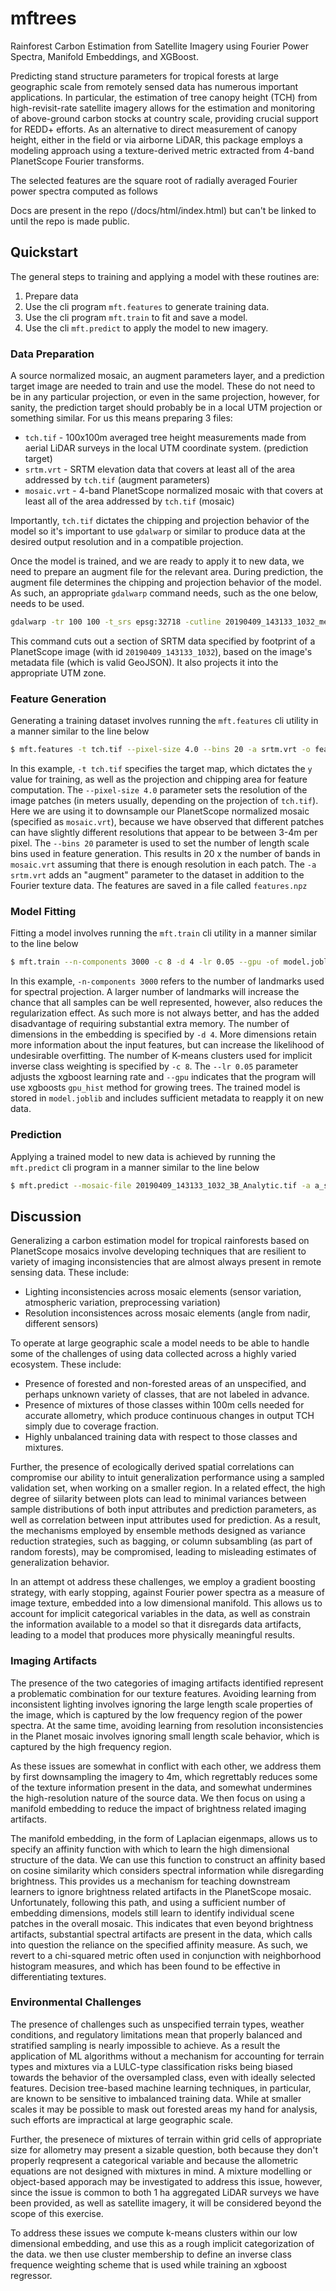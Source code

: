 # mftrees
Rainforest Carbon Estimation from Satellite Imagery using Fourier Power Spectra, Manifold Embeddings, and XGBoost.

Predicting stand structure parameters for tropical forests at large geographic scale from remotely sensed data has numerous important applications. In particular, the estimation of tree canopy height (TCH) from high-revisit-rate satellite imagery allows for the estimation and monitoring of above-ground carbon stocks at country scale, providing crucial support for REDD+ efforts.  As an alternative to direct measurement of canopy height, either in the field or via airborne LiDAR, this package employs a modeling approach using a texture-derived metric extracted from 4-band PlanetScope Fourier transforms.

The selected features are the square root of radially averaged Fourier power spectra computed as follows

Docs are present in the repo (/docs/html/index.html) but can't be linked to until the repo is made public.

## Quickstart

The general steps to training and applying a model with these routines are:

1.  Prepare data
2.  Use the cli program `mft.features` to generate training data.
3.  Use the cli program `mft.train` to fit and save a model.
4.  Use the cli `mft.predict` to apply the model to new imagery.

### Data Preparation

A source normalized mosaic, an augment parameters layer, and a prediction target image are needed to train and use the model.  These do not need to be in any particular projection, or even in the same projection, however, for sanity, the prediction target should probably be in a local UTM projection or something similar.  For us this means preparing 3 files:

* `tch.tif` - 100x100m averaged tree height measurements made from aerial LiDAR surveys in the local UTM coordinate system. (prediction target) 
* `srtm.vrt` - SRTM elevation data that covers at least all  of the area addressed by `tch.tif` (augment parameters)
* `mosaic.vrt` - 4-band PlanetScope normalized mosaic with that covers at least all of the area addressed by `tch.tif` (mosaic)

Importantly, `tch.tif` dictates the chipping and projection behavior of the model so it's important to use `gdalwarp` or similar to produce data at the desired output resolution and in a compatible projection.  

Once the model is trained, and we are ready to apply it to new data, we need to prepare an augment file for the relevant area.  During prediction, the augment file determines the chipping and projection behavior of the model.  As such, an appropriate `gdalwarp` command needs, such as the one below, needs to be used.

```bash
gdalwarp -tr 100 100 -t_srs epsg:32718 -cutline 20190409_143133_1032_metadata.json -crop_to_cutline /media/prak/codex/peru-srtm.vrt a_srtm.tif
```

This command cuts out a section of SRTM data specified by footprint of a PlanetScope image (with id `20190409_143133_1032`), based on the image's metadata file (which is valid GeoJSON).  It also projects it into the appropriate UTM zone. 

### Feature Generation

Generating a training dataset involves running the `mft.features` cli utility in a manner similar to the line below

```bash
$ mft.features -t tch.tif --pixel-size 4.0 --bins 20 -a srtm.vrt -o features.npz mosaic.vrt
```

In this example, `-t tch.tif` specifies the target map, which dictates the `y` value for training, as well as the projection and chipping area for feature computation.  The `--pixel-size 4.0` parameter sets the resolution of the image patches (in meters usually, depending on the projection of `tch.tif`).  Here we are using it to downsample our PlanetScope normalized mosaic (specified as `mosaic.vrt`), because we have observed that different patches can have slightly different resolutions that appear to be between 3-4m per pixel.  The `--bins 20` parameter is used to set the number of length scale bins used in feature generation.  This results in 20 x the number of bands in `mosaic.vrt` assuming that there is enough resolution in each patch.  The `-a srtm.vrt` adds an "augment" parameter to the dataset in addition to the Fourier texture data.  The features are saved in a file called `features.npz`

### Model Fitting

Fitting a model involves running the `mft.train` cli utility in a manner similar to the line below

```bash
$ mft.train --n-components 3000 -c 8 -d 4 -lr 0.05 --gpu -of model.joblib features.npz
```

In this example, `-n-components 3000` refers to the number of landmarks used for spectral projection.  A larger number of landmarks will increase the chance that all samples can be well represented, however, also reduces the regularization effect.  As such more is not always better, and has the added disadvantage of requiring substantial extra memory.  The number of dimensions in the embedding is specified by `-d 4`.  More dimensions retain more information about the input features, but can increase the likelihood of undesirable overfitting.  The number of K-means clusters used for implicit inverse class weighting is specified by `-c 8`.  The `--lr 0.05` parameter adjusts the xgboost learning rate and `--gpu` indicates that the program will use xgboosts `gpu_hist` method for growing trees.  The trained model is stored in `model.joblib` and includes sufficient metadata to reapply it on new data.

### Prediction

Applying a trained model to new data is achieved by running the `mft.predict` cli program in a manner similar to the line below

```bash
$ mft.predict --mosaic-file 20190409_143133_1032_3B_Analytic.tif -a a_srtm.tif --blm --reference mosaic.vrt -o pred.tif model.joblib
```

## Discussion

Generalizing a carbon estimation model for tropical rainforests based on PlanetScope mosaics involve developing techniques that are resilient to variety of imaging inconsistencies that are almost always present in remote sensing data.  These include:

* Lighting inconsistencies across mosaic elements (sensor variation, atmospheric variation, preprocessing variation)
* Resolution inconsistences across mosaic elements (angle from nadir, different sensors)

To operate at large geographic scale a model needs to be able to handle some of the challenges of using data collected across a highly varied ecosystem.  These include:

* Presence of forested and non-forested areas of an unspecified, and perhaps unknown variety of classes, that are not labeled in advance.
* Presence of mixtures of those classes within 100m cells needed for accurate allometry, which produce continuous changes in output TCH simply due to coverage fraction.
* Highly unbalanced training data with respect to those classes and mixtures.

Further, the presence of ecologically derived spatial correlations can compromise our ability to intuit generalization performance using a sampled validation set, when working on a smaller region.  In a related effect, the high degree of siilarity between plots can lead to minimal variances between sample distributions of both input attributes and prediction parameters, as well as correlation between input attributes used for prediction.  As a result, the mechanisms employed by ensemble methods designed as variance reduction strategies, such as bagging, or column subsambling (as part of random forests), may be compromised, leading to misleading estimates of generalization behavior.

In an attempt ot address these challenges, we employ a gradient boosting strategy, with early stopping, against Fourier power spectra as a measure of image texture, embedded into a low dimensional manifold.  This allows us to account for implicit categorical variables in the data, as well as constrain the information available to a model so that it disregards data artifacts, leading to a model that produces more physically meaningful results.

### Imaging Artifacts

The presence of the two categories of imaging artifacts identified represent a problematic combination for our texture features.  Avoiding learning from inconsistent lighting involves ignoring the large length scale properties of the image, which is captured by the low frequency region of the power spectra.  At the same time, avoiding learning from resolution inconsistencies in the Planet mosaic involves ignoring small length scale behavior, which is captured by the high frequency region. 

As these issues are somewhat in conflict with each other, we address them by first downsampling the imagery to 4m, which regrettably reduces some of the texture information present in the data, and somewhat undermines the high-resolution nature of the source data.   We then focus on using a manifold embedding to reduce the impact of brightness related imaging artifacts.

The manifold embedding, in the form of Laplacian eigenmaps, allows us to specify an affinity function with which to learn the high dimensional structure of the data.  We can use this function to construct an affinity based on cosine similarity which considers spectral information while disregarding brightness.  This provides us a mechanism for teaching downstream learners to ignore brightness related artifacts in the PlanetScope mosaic.  Unfortunately, following this path, and using a sufficient number of embedding dimensions, models still learn to identify individual scene patches in the overall mosaic.  This indicates that even beyond brightness artifacts, substantial spectral artifacts are present in the data, which calls into question the reliance on the specified affinity measure.  As such, we revert to a chi-squared metric often used in conjunction with neighborhood histogram measures, and which has been found to be effective in differentiating textures.

### Environmental Challenges

The presence of challenges such as unspecified terrain types, weather conditions, and regulatory limitations mean that properly balanced and stratified sampling is nearly impossible to achieve.  As a result the application of ML algorithms without a mechanism for accounting for terrain types and mixtures via a LULC-type classification risks being biased towards the behavior of the oversampled class, even with ideally selected features.  Decision tree-based machine learning techniques, in particular, are known to be sensitive to imbalanced training data.  While at smaller scales it may be possible to mask out forested areas my hand for analysis, such efforts are impractical at large geographic scale.

Further, the presenece of mixtures of terrain within grid cells of appropriate size for allometry may present a sizable question, both because they don't properly reqpresent a categorical variable and because the allometric equations are not designed with mixtures in mind.  A mixture modelling or object-based apporach may be investigated to address this issue, however, since the issue is common to both 1 ha aggregated LiDAR surveys we have been provided, as well as satellite imagery, it will be considered beyond the scope of this exercise.

To address these issues we compute k-means clusters within our low dimensional embedding, and use this as a rough implicit categorization of the data.  we then use cluster membership to define an inverse class frequence weighting scheme that is used while training an xgboost regressor.
